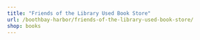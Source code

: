 ```yaml
---
title: "Friends of the Library Used Book Store"
url: /boothbay-harbor/friends-of-the-library-used-book-store/
shop: books
---
```

